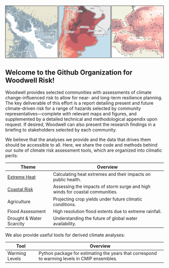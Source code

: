 <p align="center">
  <img src="https://github.com/WoodwellRisk/.github/blob/main/profile/git_banner.png" />
</p>

## Welcome to the Github Organization for Woodwell Risk!

Woodwell provides selected communities with assessments of climate change-influenced risk to allow for near- and long-term resilience planning. The key deliverable of this effort is a report detailing present and future climate-driven risk for a range of hazards selected by community representatives—complete with relevant maps and figures, and supplemented by a detailed technical and methodological appendix upon request. If desired, Woodwell can also present the research findings in a briefing to stakeholders selected by each community.

We believe that the analyses we provide and the data that drives them should be accessible to all. Here, we share the code and methods behind our suite of climate risk assessment tools, which are organized into climatic perils:

| Theme | Overview  |
|---|---|
|  [Extreme Heat](https://github.com/search?q=org%3AWoodwellRisk%20topic%3Aheat&type=repositories) | Calculating heat extremes and their impacts on public health. | 
|  [Coastal Risk](https://github.com/search?q=org%3AWoodwellRisk%20topic%3Acoastal&type=repositories) | Assessing the impacts of storm surge and high winds for coastal communities.  |
|  Agriculture | Projecting crop yields under future climatic conditions. | 
|  Flood Assessment | High resolution flood extents due to extreme rainfall. | 
|  Drought & Water Scarcity | Understanding the future of global water availability. | 


We also provide useful tools for derived climate analyses:

| Tool | Overview  |
|---|---|
| Warming Levels | Python package for estimating the years that correspond to warming levels in CMIP ensembles. | 
